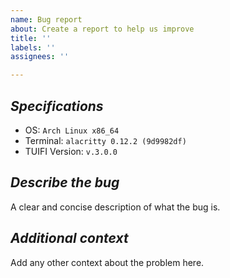 ```yaml
---
name: Bug report
about: Create a report to help us improve
title: ''
labels: ''
assignees: ''

---
```


## *Specifications*
- OS: `Arch Linux x86_64` <!-- neofetch -->
- Terminal: `alacritty 0.12.2 (9d9982df)` <!-- alacritty --version -->
- TUIFI Version: `v.3.0.0` <!-- tuifi --version -->

## *Describe the bug*
A clear and concise description of what the bug is.

## *Additional context*
Add any other context about the problem here.
